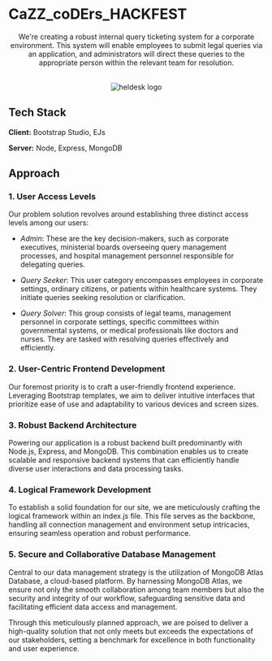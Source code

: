 # CaZZ_coDErs_HACKFEST
<div align="center">
  We're creating a robust internal query ticketing system for a corporate environment. This system will enable employees to submit legal queries via an application, and administrators will direct these queries to the appropriate person within the relevant team for resolution.
<br>
<br>

![heldesk logo](https://github.com/Karankumar2004/CaZZ_coDErs_HACKFEST/assets/121598965/0d6ab765-a40f-471f-950e-23690fcceeec)

</div>

## Tech Stack

**Client:** Bootstrap Studio, EJs

**Server:** Node, Express, MongoDB

## Approach

### 1. User Access Levels

Our problem solution revolves around establishing three distinct access levels among our users:

- _Admin_: These are the key decision-makers, such as corporate executives, ministerial boards overseeing query management processes, and hospital management personnel responsible for delegating queries.
- _Query Seeker_: This user category encompasses employees in corporate settings, ordinary citizens, or patients within healthcare systems. They initiate queries seeking resolution or clarification.

- _Query Solver_: This group consists of legal teams, management personnel in corporate settings, specific committees within governmental systems, or medical professionals like doctors and nurses. They are tasked with resolving queries effectively and efficiently.

### 2. User-Centric Frontend Development

Our foremost priority is to craft a user-friendly frontend experience. Leveraging Bootstrap templates, we aim to deliver intuitive interfaces that prioritize ease of use and adaptability to various devices and screen sizes.

### 3. Robust Backend Architecture

Powering our application is a robust backend built predominantly with Node.js, Express, and MongoDB. This combination enables us to create scalable and responsive backend systems that can efficiently handle diverse user interactions and data processing tasks.

### 4. Logical Framework Development

To establish a solid foundation for our site, we are meticulously crafting the logical framework within an index.js file. This file serves as the backbone, handling all connection management and environment setup intricacies, ensuring seamless operation and robust performance.

### 5. Secure and Collaborative Database Management

Central to our data management strategy is the utilization of MongoDB Atlas Database, a cloud-based platform. By harnessing MongoDB Atlas, we ensure not only the smooth collaboration among team members but also the security and integrity of our workflow, safeguarding sensitive data and facilitating efficient data access and management.

Through this meticulously planned approach, we are poised to deliver a high-quality solution that not only meets but exceeds the expectations of our stakeholders, setting a benchmark for excellence in both functionality and user experience.
